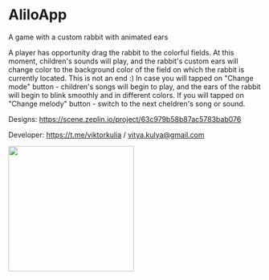 # AliloApp
A game with a custom rabbit with animated ears

A player has opportunity drag the rabbit to the colorful fields. 
At this moment, children's sounds will play, and the rabbit's custom ears will change color to the background color of the field on which the rabbit is currently located.
This is not an end :)
In case you will tapped on "Change mode" button - children's songs will begin to play, and the ears of the rabbit will begin to blink smoothly and in different colors.
If you will tapped on "Change melody" button - switch to the next cheldren's song or sound.

Designs: https://scene.zeplin.io/project/63c979b58b87ac5783bab076

Developer: https://t.me/viktorkulia / vitya.kulya@gmail.com

<img src="https://user-images.githubusercontent.com/65856881/213522658-852c1df5-fb62-4d66-be3a-5fdc360dc232.mov" width="250" align = "center">
